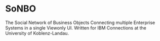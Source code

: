 # SoNBO
The Social Network of Business Objects
Connecting multiple Enterprise Systems in a single Viewonly UI.
Written for IBM Connections at the University of Koblenz-Landau.
